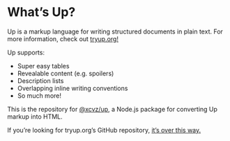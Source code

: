 What’s Up?
==========

Up is a markup language for writing structured documents in plain text. For more information, check out [tryup.org!](https://tryup.org)

Up supports:

- Super easy tables
- Revealable content (e.g. spoilers)
- Description lists
- Overlapping inline writing conventions
- So much more!

This is the repository for [@xcvz/up](https://www.npmjs.com/package/@xcvz/up), a Node.js package for converting Up markup into HTML.

If you’re looking for tryup.org’s GitHub repository, [it’s over this way.](https://github.com/start/tryup.org)

